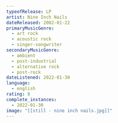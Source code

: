 ```yaml
---
typeofRelease: LP
artist: Nine Inch Nails
dateReleased: 2002-01-22
primaryMusicGenre:
  - art rock
  - acoustic rock
  - singer-songwriter
secondaryMusicGenre:
  - ambient
  - post-industrial
  - alternative rock
  - post-rock
dateListened: 2022-01-30
language:
  - english
rating: 8
complete_instances:
  - 2022-01-30
image: "[[still - nine inch nails.jpg]]"
---
```

